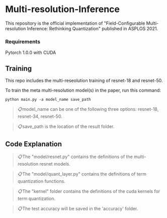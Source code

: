 # Multi-resolution-Inference

This repository is the official implementation of "Field-Configurable Multi-resolution Inference: Rethinking Quantization" published in ASPLOS 2021. 

### Requirements

Pytorch 1.0.0 with CUDA

## Training
This repo includes the multi-reseolution training of resnet-18 and resnet-50. 

To train the meta multi-resolution model(s) in the paper, run this command:

```train
python main.py -a model_name save_path
```

> 📋model_name can be one of the following three options: resnet-18, resnet-34, resnet-50.

> 📋save_path is the location of the result folder.


## Code Explanation

> 📋The "model/resnet.py" contains the definitions of the multi-resolution resnet models.

> 📋The "model/quant_layer.py" contains the definitions of term quantization functions.

> 📋The "kernel" folder contains the definitions of the cuda kernels for term quantization.

> 📋The test accuracy will be saved in the 'accuracy' folder.
